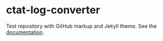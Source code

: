 # ctat-log-converter
Test repository with GitHub markup and Jekyll theme. See the [documentation](http://demisk.github.io/ctat-log-converter/).

